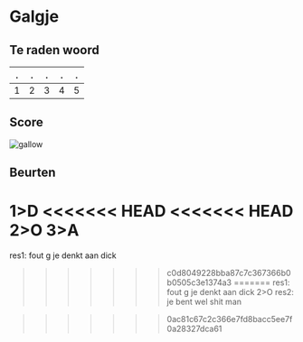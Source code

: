 # Galgje

## Te raden woord

|.|.|.|.|.|
|-|-|-|-|-|
|1|2|3|4|5|

## Score
![gallow](./images/3.png)

## Beurten
1>D
<<<<<<< HEAD
<<<<<<< HEAD
2>O
3>A
=======
res1: fout g je denkt aan dick
>>>>>>> c0d8049228bba87c7c367366b0b0505c3e1374a3
=======
res1: fout g je denkt aan dick
2>O
res2: je bent wel shit man

>>>>>>> 0ac81c67c2c366e7fd8bacc5ee7f0a28327dca61

